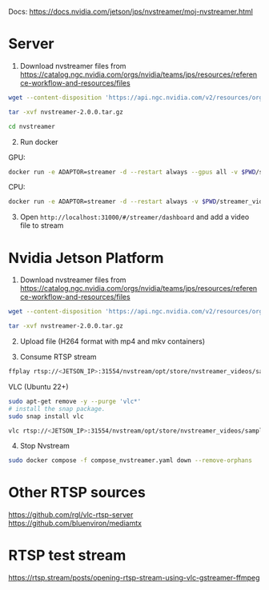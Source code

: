
Docs: https://docs.nvidia.com/jetson/jps/nvstreamer/moj-nvstreamer.html

# Server


1. Download nvstreamer files from 
https://catalog.ngc.nvidia.com/orgs/nvidia/teams/jps/resources/reference-workflow-and-resources/files

```bash
wget --content-disposition 'https://api.ngc.nvidia.com/v2/resources/org/nvidia/team/jps/reference-workflow-and-resources/2.0.0/files?redirect=true&path=nvstreamer-2.0.0.tar.gz' -O nvstreamer-2.0.0.tar.gz

tar -xvf nvstreamer-2.0.0.tar.gz

cd nvstreamer
```

2. Run docker

GPU:
```bash
docker run -e ADAPTOR=streamer -d --restart always --gpus all -v $PWD/streamer_videos:/opt/store/nvstreamer_videos  -v $PWD/config/nvstreamer/:/home/vst/vst_release/updated_configs/ --net=host nvcr.io/nvidia/jps/vst:1.3.0-24.08.1-x86_64 --vstConfigFile /home/vst/vst_release/updated_configs/vst_config.json
```

CPU:
```bash
docker run -e ADAPTOR=streamer -d --restart always -v $PWD/streamer_videos:/opt/store/nvstreamer_videos  -v $PWD/config/nvstreamer/:/home/vst/vst_release/updated_configs/ --net=host nvcr.io/nvidia/jps/vst:1.3.0-24.08.1-x86_64 --vstConfigFile /home/vst/vst_release/updated_configs/vst_config.json
```

3. Open `http://localhost:31000/#/streamer/dashboard` and add a video file to stream


# Nvidia Jetson Platform 

1. Download nvstreamer files from 
https://catalog.ngc.nvidia.com/orgs/nvidia/teams/jps/resources/reference-workflow-and-resources/files

```bash
wget --content-disposition 'https://api.ngc.nvidia.com/v2/resources/org/nvidia/team/jps/reference-workflow-and-resources/2.0.0/files?redirect=true&path=nvstreamer-2.0.0.tar.gz' -O nvstreamer-2.0.0.tar.gz

tar -xvf nvstreamer-2.0.0.tar.gz
```


2. Upload file (H264 format with mp4 and mkv containers)

3. Consume RTSP stream 

```bash
ffplay rtsp://<JETSON_IP>:31554/nvstream/opt/store/nvstreamer_videos/sample_1080p_h264.mp4
```

VLC (Ubuntu 22+)

```bash
sudo apt-get remove -y --purge 'vlc*'
# install the snap package.
sudo snap install vlc

vlc rtsp://<JETSON_IP>:31554/nvstream/opt/store/nvstreamer_videos/sample_1080p_h264.mp4
```


4. Stop Nvstream 

```bash
sudo docker compose -f compose_nvstreamer.yaml down --remove-orphans
```


# Other RTSP sources

https://github.com/rgl/vlc-rtsp-server
https://github.com/bluenviron/mediamtx


# RTSP test stream 

https://rtsp.stream/posts/opening-rtsp-stream-using-vlc-gstreamer-ffmpeg